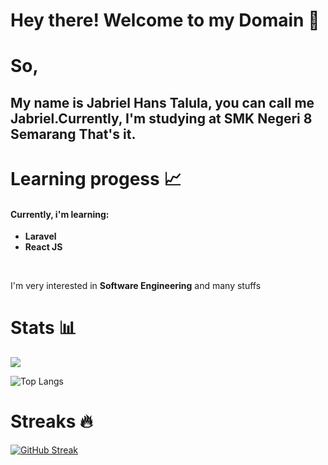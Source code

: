 # Hey there! Welcome to my Domain 🫡

<h1>So,</h1>

<h2> My name is <strong>Jabriel Hans Talula</strong>, you can call me <strong>Jabriel</strong>.Currently, I'm studying at <strong>SMK Negeri 8 Semarang</strong> That's it.

# Learning progess 📈

<h4>Currently, i'm learning:</h4>
<ul>
  <li><strong>Laravel</strong></li>
  <li><strong>React JS</strong></li>
</ul>
<br>
<p>I'm very interested in <strong>Software Engineering</strong> and many stuffs</p>

# Stats 📊

<picture>
  <source
    srcset="https://github-readme-stats.vercel.app/api?username=jirbthagoras&show_icons=true&theme=radical"
    media="(prefers-color-scheme: dark)"
  />
  <source
    srcset="https://github-readme-stats.vercel.app/api?username=jirbthagoras&show_icons=true"
    media="(prefers-color-scheme: light), (prefers-color-scheme: no-preference)"
  />
  <img src="https://github-readme-stats.vercel.app/api?username=jirbthagoras&show_icons=true" />
</picture>

![Top Langs](https://github-readme-stats.vercel.app/api/top-langs/?username=jirbthagoras&layout=compact&theme=radical)

# Streaks 🔥

<a href="https://git.io/streak-stats"><img src="https://streak-stats.demolab.com?user=jirbthagoras&theme=radical&card_width=490" alt="GitHub Streak" /></a>
